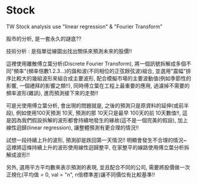 # Stock

TW Stock analysis use "linear regression" & "Fourier Transform"

股市的分析, 是一套永久的謎底??

技術分析 : 是指單從線圖出找出關係來預測未來的股價!!

這裡使用離散傅立葉分析(Discrete Fourier Transform), 將一個訊號拆解成多個不同"頻率"(頻率倍數1.2.3...)的諧和波(不同相位的正弦餘弦波)組合, 並選用"震幅"排序比較大的幾組波形來組合成主要波形, 配合模擬市場的主要波動值(例如季節性的影響, 一個禮拜的影響之類!!), 同時傅立葉在工程上最重要的應用, 過濾掉不需要的頻率波形(雜訊), 進而預測接下來的走勢!!

可是光使用傅立葉分析, 會出現的問題就是, 之後的預測只是原資料的延伸(或前半段), 例如使用100天預測 10天, 預測的那 10天只是最早 100天的前 10天數值!!, 這是因為我們假設拆解的波形都會持續地發生的緣故(這不是一個完美的假設), 加上 線性迴歸(linear regression), 讓整體預測有更合理的情況!!

試想一段持續上升的波形, 預測卻是跌回第一天情況!! 明顯會發生不合理的情況~ 這裡將這條持續上升的波形使用線性迴歸整平, 在家整平的線路使用傅立葉分析拆解成波形!!

另外, 選用平方平均數來表示預測的表現, 並且配合不同的公司, 需要將股價做一次正規化(平均值 = 0, val = "n", n倍標準差)讓不同價位有比較基準!!

